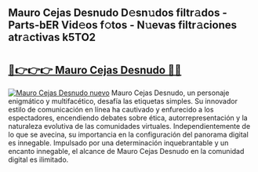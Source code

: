 ## Mauro Cejas Desnudo D𝚎sn𝚞dos filtr𝚊dos - Parts-bER Vid𝚎os f𝚘tos - N𝚞evas filtr𝚊ciones atr𝚊ctivas k5TO2

# <h2><a href="http://mb89kh.tromn.icu/?c=Mauro+Cejas+Desnudo">🔗👉👉👉 Mauro Cejas Desnudo 🔗🔗</a></h2>

[![Mauro Cejas Desnudo nuevo](https://i.imgur.com/pEAQMta.gif)](http://mb89kh.tromn.icu/?c=Mauro+Cejas+Desnudo)
Mauro Cejas Desnudo, un personaje enigmático y multifacético, desafía las etiquetas simples. Su innovador estilo de comunicación en línea ha cautivado y enfurecido a los espectadores, encendiendo debates sobre ética, autorrepresentación y la naturaleza evolutiva de las comunidades virtuales. Independientemente de lo que se avecina, su importancia en la configuración del panorama digital es innegable. Impulsado por una determinación inquebrantable y un encanto innegable, el alcance de Mauro Cejas Desnudo en la comunidad digital es ilimitado.
